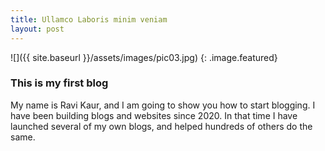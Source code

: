 ```yaml
---
title: Ullamco Laboris minim veniam
layout: post
---
```


![]({{ site.baseurl }}/assets/images/pic03.jpg)
{: .image.featured}

### This is my first blog
My name is Ravi Kaur, and I am going to show you how to start blogging. I have been building blogs and websites since 2020. In that time I have launched several of my own blogs, and helped hundreds of others do the same.
